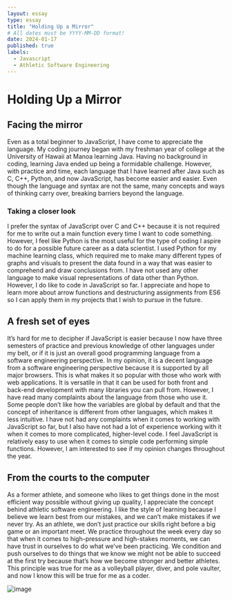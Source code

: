 ```yaml
---
layout: essay
type: essay
title: "Holding Up a Mirror"
# All dates must be YYYY-MM-DD format!
date: 2024-01-17
published: true
labels:
  - Javascript
  - Athletic Software Engineering
---
```


# Holding Up a Mirror

## Facing the mirror
Even as a total beginner to JavaScript, I have come to appreciate the language. My coding journey began with my freshman year of college at the University of Hawaii at Manoa learning Java. Having no background in coding, learning Java ended up being a formidable challenge. However, with practice and time, each language that I have learned after Java such as C, C++, Python, and now JavaScript, has become easier and easier. Even though the language and syntax are not the same, many concepts and ways of thinking carry over, breaking barriers beyond the language.

### Taking a closer look
I prefer the syntax of JavaScript over C and C++ because it is not required for me to write out a main function every time I want to code something. However, I feel like Python is the most useful for the type of coding I aspire to do for a possible future career as a data scientist. I used Python for my machine learning class, which required me to make many different types of graphs and visuals to present the data found in a way that was easier to comprehend and draw conclusions from. I have not used any other language to make visual representations of data other than Python. However, I do like to code in JavaScript so far. I appreciate and hope to learn more about arrow functions and destructuring assignments from ES6 so I can apply them in my projects that I wish to pursue in the future.

## A fresh set of eyes
It’s hard for me to decipher if JavaScript is easier because I now have three semesters of practice and previous knowledge of other languages under my belt, or if it is just an overall good programming language from a software engineering perspective. In my opinion, it is a decent language from a software engineering perspective because it is supported by all major browsers. This is what makes it so popular with those who work with web applications. It is versatile in that it can be used for both front and back-end development with many libraries you can pull from. However, I have read many complaints about the language from those who use it. Some people don’t like how the variables are global by default and that the concept of inheritance is different from other languages, which makes it less intuitive. I have not had any complaints when it comes to working with JavaScript so far, but I also have not had a lot of experience working with it when it comes to more complicated, higher-level code. I feel JavaScript is relatively easy to use when it comes to simple code performing simple functions. However, I am interested to see if my opinion changes throughout the year.

## From the courts to the computer
As a former athlete, and someone who likes to get things done in the most efficient way possible without giving up quality, I appreciate the concept behind athletic software engineering. I like the style of learning because I believe we learn best from our mistakes, and we can’t make mistakes if we never try. As an athlete, we don’t just practice our skills right before a big game or an important meet. We practice throughout the week every day so that when it comes to high-pressure and high-stakes moments, we can have trust in ourselves to do what we’ve been practicing. We condition and push ourselves to do things that we know we might not be able to succeed at the first try because that’s how we become stronger and better athletes. This principle was true for me as a volleyball player, diver, and pole vaulter, and now I know this will be true for me as a coder.


![image](https://github.com/nsching/nsching.github.io/assets/143790749/3a9ecfe4-dff3-4b8d-9528-559c3ef8a3b1)



